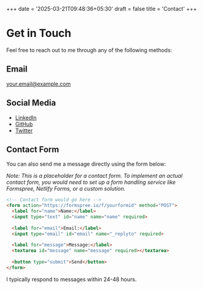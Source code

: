 +++
date = '2025-03-21T09:48:36+05:30'
draft = false
title = 'Contact'
+++

# Get in Touch

Feel free to reach out to me through any of the following methods:

## Email
[your.email@example.com](mailto:your.email@example.com)

## Social Media
- [LinkedIn](https://linkedin.com/in/yourusername)
- [GitHub](https://github.com/yourusername)
- [Twitter](https://twitter.com/yourusername)

## Contact Form

You can also send me a message directly using the form below:

*Note: This is a placeholder for a contact form. To implement an actual contact form, you would need to set up a form handling service like Formspree, Netlify Forms, or a custom solution.*

```html
<!-- Contact form would go here -->
<form action="https://formspree.io/f/yourformid" method="POST">
  <label for="name">Name:</label>
  <input type="text" id="name" name="name" required>
  
  <label for="email">Email:</label>
  <input type="email" id="email" name="_replyto" required>
  
  <label for="message">Message:</label>
  <textarea id="message" name="message" required></textarea>
  
  <button type="submit">Send</button>
</form>
```

I typically respond to messages within 24-48 hours.
